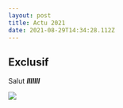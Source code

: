 ```yaml
---
layout: post
title: Actu 2021
date: 2021-08-29T14:34:28.112Z
---
```

## Exclusif

Salut ***lllllll***

![](https://wonderfulnico.netlify.app/img/avatar-icon.png)